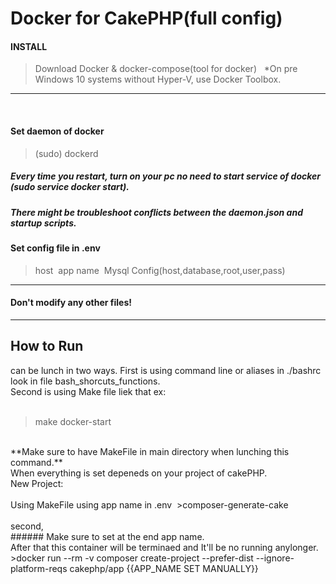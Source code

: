 # Docker for CakePHP(full config)

#### INSTALL
>Download Docker & docker-compose(tool for docker)
&nbsp;
>*On pre Windows 10 systems without Hyper-V, use Docker Toolbox.
***
&nbsp;
#### Set daemon of docker
>(sudo) dockerd&nbsp;
##### Every time you restart, turn on your pc no need to start service of docker (sudo service docker start).&nbsp;
##### There might be troubleshoot conflicts between the daemon.json and startup scripts.&nbsp;

#### Set config file in .env
> host&nbsp;
> app name&nbsp;
> Mysql Config(host,database,root,user,pass)&nbsp;
***
#### Don't modify any other files!
***

## How to Run
can be lunch in two ways.
First is using command line or aliases in ./bashrc look in file bash_shorcuts_functions.&nbsp;
<br />
Second is using Make file liek that ex: <br />
<br />
>make docker-start 
<br />
**Make sure to have MakeFile in main directory when lunching this command.**
<br />
When everything is set depeneds on your project of cakePHP.
<br />
New Project: <br /> <br />
Using MakeFile using app name in .env &nbsp;>composer-generate-cake  <br />
<br />
second, <br />
###### Make sure to set at the end app name. <br />
After that this container will be terminaed and It'll be no running anylonger. <br />
>docker run --rm -v composer create-project --prefer-dist --ignore-platform-reqs cakephp/app {{APP_NAME SET MANUALLY}} <br />
<br />
<br />
